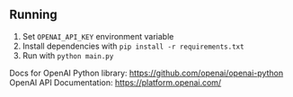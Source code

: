 ## Running
1. Set `OPENAI_API_KEY` environment variable
2. Install dependencies with `pip install -r requirements.txt`
3. Run with `python main.py`

Docs for OpenAI Python library: https://github.com/openai/openai-python
OpenAI API Documentation: https://platform.openai.com/ 